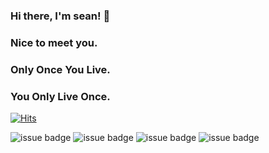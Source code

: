 ### Hi there, I'm sean! 👋
### Nice to meet you.


### Only Once You Live.
### You Only Live Once.

[![Hits](https://hits.seeyoufarm.com/api/count/incr/badge.svg?url=https%3A%2F%2Fgithub.com%2Fsean-baek&count_bg=%2379C83D&title_bg=%23555555&icon=&icon_color=%23E7E7E7&title=hits&edge_flat=false)](https://hits.seeyoufarm.com)


![issue badge](https://img.shields.io/badge/Facebook-xeanbaek-brightgreen)<!-- facebook badge -->
![issue badge](https://img.shields.io/badge/Instagram-xean__baek-brightgreen)<!-- instagram badge -->
![issue badge](https://img.shields.io/twitter/url?color=black&label=twitter%20%40xeanbaek&logo=twitter&logoColor=black&url=https%3A%2F%2Ftwitter.com)<!-- twitter -->
![issue badge](https://img.shields.io/github/followers/sean-baek?color=black&label=Github%20Followers&logo=github&logoColor=black)<!-- github followers -->

